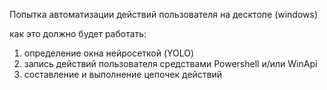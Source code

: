 Попытка автоматизации действий пользователя на десктопе (windows)

как это должно будет работать:
1. определение окна нейросеткой (YOLO)
2. запись действий пользователя средствами Powershell и/или WinApi
3. составление и выполнение цепочек действий
